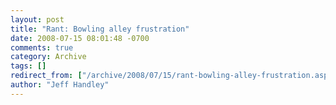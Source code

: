 ```yaml
---
layout: post
title: "Rant: Bowling alley frustration"
date: 2008-07-15 08:01:48 -0700
comments: true
category: Archive
tags: []
redirect_from: ["/archive/2008/07/15/rant-bowling-alley-frustration.aspx/"]
author: "Jeff Handley"
---
```


